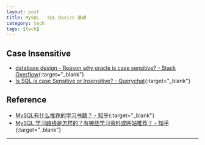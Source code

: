 ```yaml
---
layout: post
title: MySQL - SQL Basics 基礎
category: tech
tags: [tech]
---
```


## Case Insensitive

- [database design - Reason why oracle is case sensitive? - Stack Overflow](https://bit.ly/2QA4ZIf){:target="_blank"}
- [Is SQL is case Sensitive or Insensitive? - Querychat](https://bit.ly/2QqoVx1){:target="_blank"}

## Reference

- [MySQL有什么推荐的学习书籍？ - 知乎](https://www.zhihu.com/question/28385400){:target="_blank"}
- [MySQL 学习路线是怎样的？有哪些学习资料或网站推荐？ - 知乎](https://www.zhihu.com/question/20931204){:target="_blank"}

---